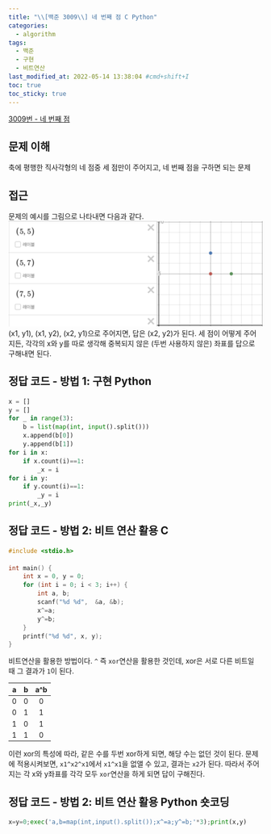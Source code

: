 ```yaml
---
title: "\\[백준 3009\\] 네 번째 점 C Python"
categories:
  - algorithm
tags:
  - 백준
  - 구현
  - 비트연산
last_modified_at: 2022-05-14 13:38:04 #cmd+shift+I
toc: true
toc_sticky: true
---
```


[3009번 - 네 번째 점](https://www.acmicpc.net/problem/3009)

## 문제 이해

축에 평행한 직사각형의 네 점중 세 점만이 주어지고, 네 번째 점을 구하면 되는 문제

## 접근

문제의 예시를 그림으로 나타내면 다음과 같다.
![screenshot](../../assets/img/Screen%20Shot%202022-05-14%20at%2010.28.46.png)
(x1, y1), (x1, y2), (x2, y1)으로 주어지면, 답은 (x2, y2)가 된다. 세 점이 어떻게 주어지든, 각각의 x와 y를 따로 생각해 중복되지 않은 (두번 사용하지 않은) 좌표를 답으로 구해내면 된다.

## 정답 코드 - 방법 1: 구현 Python

```python
x = []
y = []
for _ in range(3):
    b = list(map(int, input().split()))
    x.append(b[0])
    y.append(b[1])
for i in x:
    if x.count(i)==1:
        _x = i
for i in y:
    if y.count(i)==1:
        _y = i
print(_x,_y)
```

## 정답 코드 - 방법 2: 비트 연산 활용 C

```c
#include <stdio.h>

int main() {
	int x = 0, y = 0;
	for (int i = 0; i < 3; i++) {
		int a, b;
		scanf("%d %d", 	&a, &b);
		x^=a;
		y^=b;
	}
	printf("%d %d", x, y);
}
```

비트연산을 활용한 방법이다. `^` 즉 `xor`연산을 활용한 것인데, xor은 서로 다른 비트일 때 그 결과가 `1`이 된다.

|  a  |  b  | a^b |
| :-: | :-: | :-: |
|  0  |  0  |  0  |
|  0  |  1  |  1  |
|  1  |  0  |  1  |
|  1  |  1  |  0  |

이런 xor의 특성에 따라, 같은 수를 두번 xor하게 되면, 해당 수는 없던 것이 된다.
문제에 적용시켜보면, `x1^x2^x1`에서 `x1^x1`을 없앨 수 있고, 결과는 `x2`가 된다. 따라서 주어지는 각 x와 y좌표를 각각 모두 `xor`연산을 하게 되면 답이 구해진다.

## 정답 코드 - 방법 2: 비트 연산 활용 Python 숏코딩

```python
x=y=0;exec('a,b=map(int,input().split());x^=a;y^=b;'*3);print(x,y)
```
